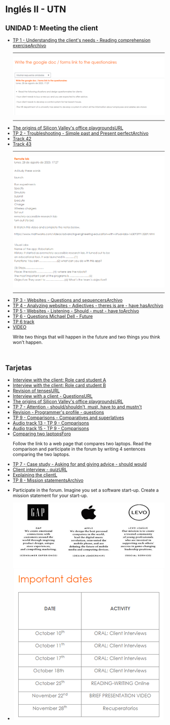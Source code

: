 # Inglés II - UTN
## UNIDAD 1: Meeting the client

<ul>
    <li>
        <a href="./TP 1 - Our clients needs - Reading comprehension exercise.pdf">TP 1 - Understanding the client's needs - Reading comprehension exerciseArchivo</a>
    </li>
    <hr>
    <img src="-/../Para%20entregar/questionnaires%20for%20clientes.png">
    <hr>
    <li>
        <a href="https://prezi.com/view/4TmXgF6PDQbnhlBaL8O8/">The origins of Silicon Valley's office playgroundsURL</a>
    </li>
    <li>
        <a href="./TP 2 - Troubleshooting - Past simple and Present perfect.pdf">TP 2 - Troubleshooting - Simple past and Present perfectArchivo</a>
    </li>
    <li>
        <a href="https://aulavirtual.frbb.utn.edu.ar/pluginfile.php/372635/mod_resource/content/2/42%20Track%2042.mp3">Track 42 </a>
    </li>
    <li>
        <a href="https://aulavirtual.frbb.utn.edu.ar/pluginfile.php/372636/mod_resource/content/1/43%20Track%2043.mp3"> Track 43 </a>
    </li>
    <hr>
    <img src="-/../Para%20entregar/remote%20lab.png">
    <hr>
    <li>
        <a href="./TP 3 - Websites - Question words and sequence connectors to describe steps in a process.pdf">TP 3 - Websites - Questions and sequencersArchivo</a>
    </li>
    <li>
        <a href="./TP 4 - Analyzing websites - Adjectives - There is are - Have has.pdf">TP 4 - Analyzing websites - Adjectives - theres is are - have hasArchivo</a>
    </li>
    <li>
        <a href="./TP 5 - Websites - Listening - Must - have to - should.pdf">TP 5 - Websites - Listening - Should - must - have toArchivo</a>
    </li>
        <li>
        <a href="./TP 6 - Questions Michael Dell - Future.pdf">TP 6 - Questions Michael Dell - Future</a>
    </li>
    <li>
        <a href="https://aulavirtual.frbb.utn.edu.ar/pluginfile.php/373249/mod_resource/content/3/How%20I%20built%20this%20Dell%20computersPART%201%20%281%29.mp3"> TP 6 track</a>
    </li>
    </li>
    <li>
        <a href="https://www.youtube.com/watch?v=ABrjdyavqkI">VIDEO</a>
        <p>Write two things that will happen in the future and two things you think won't happen.</p>
    </li>
</ul>
<br>

## Tarjetas
<ul>
    <li>
        <a href="./Tarjetas/Student A-Client Interview.pdf">Interview with the client: Role card student A</a>
    </li>
    <li>
        <a href="./Tarjetas/Student A-Client Interview.pdf">Interview with the client: Role card student B</a>
    </li>
    <li>
        <a href="https://prezi.com/view/iSFCWCKW6bpdy8y9rfuP/">Revision of tensesURL</a>
    </li>
    <li>
        <a href="https://prezi.com/view/VN3NN0mbNw2dC5yaNI4e/">Interview with a client - QuestionsURL</a>
    </li>
    <li>
        <a href="https://prezi.com/view/4TmXgF6PDQbnhlBaL8O8/">The origins of Silicon Valley's office playgroundsURL</a>
    </li>
    <li>
        <a href="./TP 7 - Should - Shouldn´t MUST.pdf">TP 7 - Attention - should/shouldn't, must, have to and mustn't</a>
    </li>
    <li>
        <a href="./TP 8 - Questions Programmers profile.pdf">Revision - Programmer's profile - questions</a>
    </li>
    <li>
        <a href="./TP 9 - Comparisons - Comparatives and superlatives.pdf">TP 9 - Comparisons - Comparatives and superlatives</a>
    </li>
    <li>
        <a href="https://aulavirtual.frbb.utn.edu.ar/pluginfile.php/374246/mod_resource/content/2/13%20Track%2013.mp3">Audio track 13 - TP 9 - Comparisons</a>
    </li>
    <li>
        <a href="https://aulavirtual.frbb.utn.edu.ar/pluginfile.php/374248/mod_resource/content/1/15%20Track%2015.mp3">Audio track 15 - TP 9 - Comparisons</a>
    </li>
    <li>
        <a href="https://nanoreview.net/en/laptop-compare/dell-latitude-7440-vs-dell-latitude-7430?m=b.2_c.1_d.1_r.2-and-b.2_c.7_d.1_r.2">Comparing two laptopsForo</a>
        <p> Follow the link to a web page that compares two laptops. Read the comparison and participate in the forum by writing 4 sentences comparing the two laptops.</p>
    </li>
    <li>
        <a href="./TP 7 - Case study - Asking for and giving advice should.pdf">TP 7 - Case study - Asking for and giving advice - should would</a>
    </li>
    <li>
        <a href="https://view.genial.ly/651afbaa17049c001214e35f/interactive-content-quiz-code">Client interview - quizURL</a>
    </li>
    <li>
        <a href="./Explaining the client.pdf">Explaining the clientL</a>
    </li>
    <li>
        <a href="./TP 8 - Mission statements.pdf">TP 8 - Mission statementsArchivo</a>
    </li>
    <li>
        <p>Participate in the forum. Imagine you set a software start-up. Create a mission statement for your start-up.</p>
        <img src="./mission statement.jpg" alt="imagen de tres empresas">
    </li>
    <li>
        <center><img src="./important dates.png" alt="important dates"></center>
    </li>

</ul>